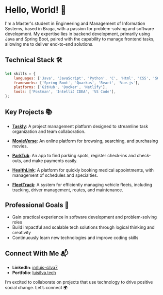 # Hello, World! 👋
I'm a Master's student in Engineering and Management of Information Systems, based in Braga, with a passion for problem-solving and software development. My expertise lies in backend development, primarily using Java and Spring Boot, paired with the capability to manage frontend tasks, allowing me to deliver end-to-end solutions.

## Technical Stack 🛠️
```javascript
let skills = {
    languages: ['Java', 'JavaScript', 'Python', 'C', 'Html', 'CSS', 'SQL'],
    frameworks: ['Spring Boot', 'Quarkus', 'React', 'Vue.js'],
    platforms: ['GitHub', 'Docker', 'Netlify'],
    tools: ['Postman', 'IntelliJ IDEA', 'VS Code'],
};
```

## Key Projects 📚
- **[Taskly](https://github.com/LuisSilva7/taskly-project)**: A project management platform designed to streamline task organization and team collaboration.

- **[MovieVerse](https://github.com/LuisSilva7/movieVerse-project)**: An online platform for browsing, searching, and purchasing movies.

- **[ParkTub](https://github.com/LuisSilva7/parkTub-project)**: An app to find parking spots, register check-ins and check-outs, and make payments easily.

- **[HealthLink](https://github.com/LuisSilva7/healthLink-project)**: A platform for quickly booking medical appointments, with management of schedules and specialties.

- **[FleetTrack](https://github.com/LuisSilva7/fleetTrack-project)**: A system for efficiently managing vehicle fleets, including tracking, driver management, routes, and maintenance.

## Professional Goals 🎯
- Gain practical experience in software development and problem-solving roles
- Build impactful and scalable tech solutions through logical thinking and creativity
- Continuously learn new technologies and improve coding skills

## Connect With Me 📬
- **LinkedIn**: [in/luis-silva7](https://linkedin.com/in/luis-silva7)
- **Portfolio**: [luisilva.tech](https://www.luisilva.tech)

I’m excited to collaborate on projects that use technology to drive positive social change. Let’s connect 🌍
